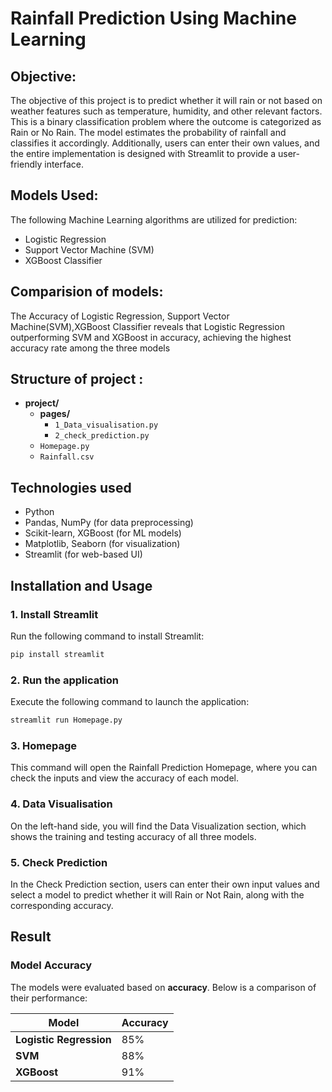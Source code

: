 # Rainfall Prediction Using Machine Learning

## Objective:

The objective of this project is to predict whether it will rain or not based on weather features such as temperature, humidity, and other relevant factors. This is a binary classification problem where the outcome is categorized as Rain or No Rain. The model estimates the probability of rainfall and classifies it accordingly.
Additionally, users can enter their own values, and the entire implementation is designed with Streamlit to provide a user-friendly interface.

## Models Used:

The following Machine Learning algorithms are utilized for prediction:
- Logistic Regression
- Support Vector Machine (SVM)
- XGBoost Classifier

## Comparision of models:

The Accuracy of Logistic Regression, Support Vector Machine(SVM),XGBoost Classifier reveals that Logistic Regression outperforming SVM and XGBoost in accuracy, achieving the highest accuracy rate among the three models

## Structure of project :

- **project/**
  - **pages/**
    - `1_Data_visualisation.py`
    - `2_check_prediction.py`
  - `Homepage.py`
  - `Rainfall.csv`

## Technologies used

- Python
- Pandas, NumPy (for data preprocessing)
- Scikit-learn, XGBoost (for ML models)
- Matplotlib, Seaborn (for visualization)
- Streamlit (for web-based UI)

## Installation and Usage

### **1. Install Streamlit**  
Run the following command to install Streamlit:  
```bash
pip install streamlit
```
### **2. Run the application**
Execute the following command to launch the application:
```bash
streamlit run Homepage.py
```
### **3. Homepage**
This command will open the Rainfall Prediction Homepage, where you can check the inputs and view the accuracy of each model.

### **4. Data Visualisation**
On the left-hand side, you will find the Data Visualization section, which shows the training and testing accuracy of all three models.

### **5. Check Prediction**
In the Check Prediction section, users can enter their own input values and select a model to predict whether it will Rain or Not Rain, along with the corresponding accuracy.

## Result

### **Model Accuracy**  
The models were evaluated based on **accuracy**. Below is a comparison of their performance:  

| Model                  | Accuracy |
|------------------------|----------|
| **Logistic Regression** | 85%      |
| **SVM**                 | 88%      |
| **XGBoost**             | 91%      |
